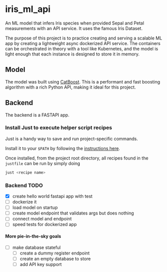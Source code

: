 # iris_ml_api
An ML model that infers Iris species when provided Sepal and Petal measurements with an API service. It uses the famous Iris Dataset.

The purpose of this project is to practice creating and serving a scalable ML app by creating a lightweight async dockerized API service. The containers can be orchestrated in theory with a tool like Kubernetes, and the model is light enough that each instance is designed to store it in memory. 

## Model

The model was built using [CatBoost](https://catboost.ai/). This is a performant and fast boosting algorithm with a rich Python API, making it ideal for this project.

## Backend

The backend is a FASTAPI app.

### Install Just to execute helper script recipes

Just is a handy way to save and run project-specific commands.

Install it to your `$PATH` by following the [instructions here](https://just.systems/man/en/chapter_2.html#installation).

Once installed, from the project root directory, all recipes found in the `justfile` can be run by simply doing

```bash
just <recipe name>
```


### Backend TODO

- [X] create hello world fastapi app with test
- [ ] dockerize it
- [ ] load model on startup
- [ ] create model endpoint that validates args but does nothing
- [ ] connect model and endpoint
- [ ] speed tests for dockerized app

#### More pie-in-the-sky goals
- [ ] make database stateful
    - [ ] create a dummy register endpoint
    - [ ] create an empty database to store
    - [ ] add API key support
